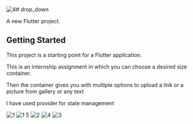 ![4](https://github.com/Abhishek8187/DropDown_Assignment/assets/72517135/9ae0e24c-687c-42d3-ae40-a741ad97199c)# drop_down

A new Flutter project.

## Getting Started

This project is a starting point for a Flutter application.

This is an internship assignment in which you can choose a desired size container.


Then the container gives you with multiple options to upload a link or a picture from gallery or any text


I have used provider for state management


![1](https://github.com/Abhishek8187/DropDown_Assignment/assets/72517135/0e848218-2f08-46eb-8393-141833248dca)
![1 5](https://github.com/Abhishek8187/DropDown_Assignment/assets/72517135/a702f179-fbdb-4a37-bb8f-a2c63d617162)
![2](https://github.com/Abhishek8187/DropDown_Assignment/assets/72517135/55533e3e-eed3-464e-9c52-0f14fbb1ec25)
![4](https://github.com/Abhishek8187/DropDown_Assignment/assets/72517135/11f3a122-46d7-4d09-a09e-93eb5a89de57)
![3](https://github.com/Abhishek8187/DropDown_Assignment/assets/72517135/44ed450c-bb04-4994-997d-2caa8c4ec877)
